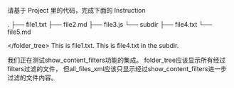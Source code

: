 请基于 Project 里的代码，完成下面的 Instruction

<Project>
<folder_tree>
.
├── file1.txt
├── file2.md
├── file3.js
└── subdir
    ├── file4.txt
    └── file5.md

</folder_tree>
<files>
<file path="file1.txt">
This is file1.txt.
</file>
<file path="subdir/file4.txt">
This is file4.txt in the subdir.
</file>

</files>
</Project>

<Instruction>
我们正在测试show_content_filters功能的集成。
folder_tree应该显示所有经过filters过滤的文件，
但all_files_xml应该只显示经过show_content_filters进一步过滤的文件内容。
</Instruction>